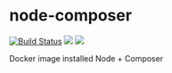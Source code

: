 # node-composer
[![Build Status](https://travis-ci.com/imkitae/docker-node-composer.svg?branch=master)](https://travis-ci.com/imkitae/docker-node-composer)
[![](https://images.microbadger.com/badges/version/ktkang/node-composer.svg)](http://microbadger.com/images/ktkang/node-composer)
[![](https://images.microbadger.com/badges/image/ktkang/node-composer.svg)](http://microbadger.com/images/ktkang/node-composer)

Docker image installed Node + Composer
